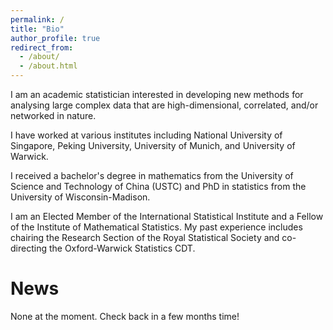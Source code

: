 ```yaml
---
permalink: /
title: "Bio"
author_profile: true
redirect_from: 
  - /about/
  - /about.html
---
```


I am an academic statistician interested in developing new methods for analysing large complex data that are high-dimensional, correlated, and/or networked in nature.

I have worked at various institutes including National University of Singapore, Peking University, University of Munich, and University of Warwick. 

I received a bachelor's degree in mathematics from the University of Science and Technology of China (USTC) and PhD in statistics from the University of Wisconsin-Madison.

I am an Elected Member of the International Statistical Institute and a Fellow of the Institute of Mathematical Statistics. My past experience includes chairing the Research Section of the Royal Statistical Society and co-directing the Oxford-Warwick Statistics CDT.

News
======
None at the moment. Check back in a few months time!
